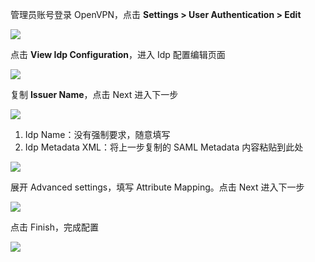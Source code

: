 <IntegrationDetailCard :title="`在 OpenVPN 中配置 SAML`">

管理员账号登录 OpenVPN，点击 **Settings &gt; User Authentication &gt; Edit**

![](~@imagesZhCn/integration/open-vpn/2-1.png)

点击 **View Idp Configuration**，进入 Idp 配置编辑页面

![](~@imagesZhCn/integration/open-vpn/2-2.png)

复制 **Issuer Name**，点击 Next 进入下一步

![](~@imagesZhCn/integration/open-vpn/2-3.png)

1. Idp Name：没有强制要求，随意填写
2. Idp Metadata XML：将上一步复制的 SAML Metadata 内容粘贴到此处

![](~@imagesZhCn/integration/open-vpn/2-4.png)

展开 Advanced settings，填写 Attribute Mapping。点击 Next 进入下一步

![](~@imagesZhCn/integration/open-vpn/2-5.png)

点击 Finish，完成配置

![](~@imagesZhCn/integration/open-vpn/2-6.png)


</IntegrationDetailCard>
